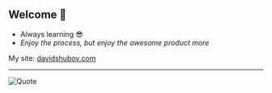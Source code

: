 ## Welcome 👋

<!--
**drshooby/drshooby** is a ✨ _special_ ✨ repository because its `README.md` (this file) appears on your GitHub profile.

Here are some ideas to get you started:

-->

- Always learning 😎
- _Enjoy the process, but enjoy the awesome product more_

My site: [davidshubov.com](https://www.davidshubov.com/)
___
![Quote](https://quotes-github-readme.vercel.app/api?type=horizontal&theme=radical)
